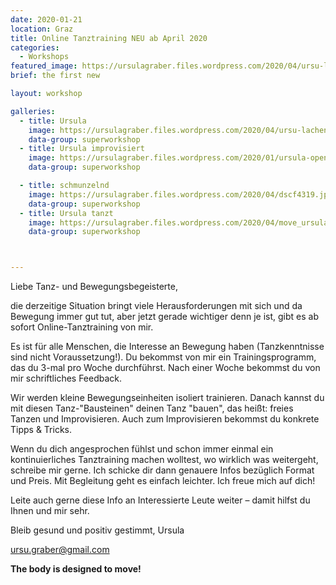 ```yaml
---
date: 2020-01-21
location: Graz
title: Online Tanztraining NEU ab April 2020
categories:
  - Workshops
featured_image: https://ursulagraber.files.wordpress.com/2020/04/ursu-lachend.jpg?w=1000&h=800&fit=crop
brief: the first new

layout: workshop

galleries:
  - title: Ursula
    image: https://ursulagraber.files.wordpress.com/2020/04/ursu-lachend.jpg
    data-group: superworkshop
  - title: Ursula improvisiert
    image: https://ursulagraber.files.wordpress.com/2020/01/ursula-open-stage.jpg
    data-group: superworkshop

  - title: schmunzelnd
    image: https://ursulagraber.files.wordpress.com/2020/04/dscf4319.jpg
    data-group: superworkshop
  - title: Ursula tanzt
    image: https://ursulagraber.files.wordpress.com/2020/04/move_ursulagraber.jpg
    data-group: superworkshop



---
```



Liebe Tanz- und Bewegungsbegeisterte,

die derzeitige Situation bringt viele Herausforderungen mit sich und da Bewegung immer gut tut, aber jetzt gerade wichtiger denn je ist, gibt es ab sofort Online-Tanztraining von mir.

Es ist für alle Menschen, die Interesse an Bewegung haben (Tanzkenntnisse sind nicht Voraussetzung!).
Du bekommst von mir ein Trainingsprogramm, das du 3-mal pro Woche durchführst. Nach einer Woche bekommst du von mir schriftliches Feedback.

Wir werden kleine Bewegungseinheiten isoliert trainieren. Danach kannst du mit diesen Tanz-"Bausteinen" deinen Tanz "bauen", das heißt: freies Tanzen und Improvisieren. Auch zum Improvisieren bekommst du konkrete Tipps & Tricks.

<!--plop-->

Wenn du dich angesprochen fühlst und schon immer einmal ein kontinuierliches Tanztraining machen wolltest, wo wirklich was weitergeht, schreibe mir gerne. Ich schicke dir dann genauere Infos bezüglich Format und Preis.
Mit Begleitung geht es einfach leichter. Ich freue mich auf dich!

Leite auch gerne diese Info an Interessierte Leute weiter – damit hilfst du Ihnen und mir sehr.

Bleib gesund und positiv gestimmt,
Ursula

ursu.graber@gmail.com


<!--plop-->

**The body is designed to move!**
